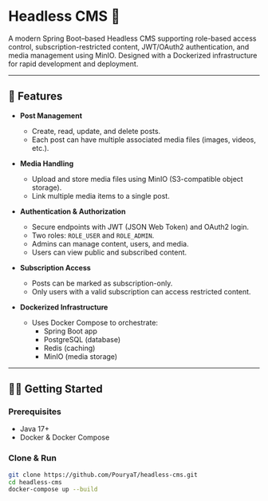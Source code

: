 # Headless CMS 📰

A modern Spring Boot–based Headless CMS supporting role-based access control, subscription-restricted content, JWT/OAuth2 authentication, and media management using MinIO. Designed with a Dockerized infrastructure for rapid development and deployment.

---

## 🚀 Features

- **Post Management**
    - Create, read, update, and delete posts.
    - Each post can have multiple associated media files (images, videos, etc.).

- **Media Handling**
    - Upload and store media files using MinIO (S3-compatible object storage).
    - Link multiple media items to a single post.

- **Authentication & Authorization**
    - Secure endpoints with JWT (JSON Web Token) and OAuth2 login.
    - Two roles: `ROLE_USER` and `ROLE_ADMIN`.
    - Admins can manage content, users, and media.
    - Users can view public and subscribed content.

- **Subscription Access**
    - Posts can be marked as subscription-only.
    - Only users with a valid subscription can access restricted content.

- **Dockerized Infrastructure**
    - Uses Docker Compose to orchestrate:
        - Spring Boot app
        - PostgreSQL (database)
        - Redis (caching)
        - MinIO (media storage)

---

## 🧑‍💻 Getting Started

### Prerequisites

- Java 17+
- Docker & Docker Compose

### Clone & Run

```bash
git clone https://github.com/PouryaT/headless-cms.git
cd headless-cms
docker-compose up --build
